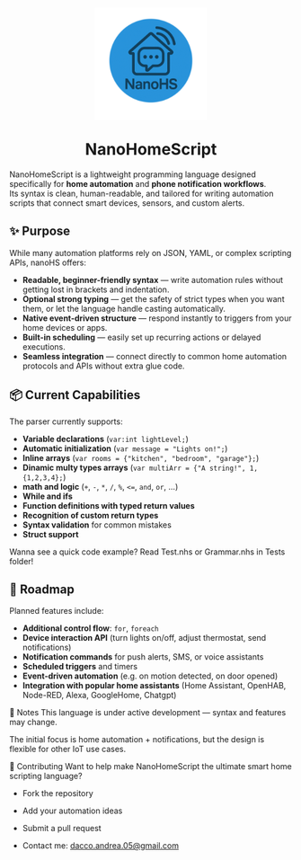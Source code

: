 <h1 align="center">
<p align="center">  
  <img src="Icons/NHSExtensionIconTemp.png" alt="Logo NanoHomeScript" width="200">
</p>NanoHomeScript
</h1>


NanoHomeScript is a lightweight programming language designed specifically for **home automation** and **phone notification workflows**.  
Its syntax is clean, human-readable, and tailored for writing automation scripts that connect smart devices, sensors, and custom alerts.

## ✨ Purpose
While many automation platforms rely on JSON, YAML, or complex scripting APIs, nanoHS offers:
- **Readable, beginner-friendly syntax** — write automation rules without getting lost in brackets and indentation.
- **Optional strong typing** — get the safety of strict types when you want them, or let the language handle casting automatically.
- **Native event-driven structure** — respond instantly to triggers from your home devices or apps.
- **Built-in scheduling** — easily set up recurring actions or delayed executions.
- **Seamless integration** — connect directly to common home automation protocols and APIs without extra glue code.

## 📦 Current Capabilities
The parser currently supports:
- **Variable declarations** (`var:int lightLevel;`)
- **Automatic initialization** (`var message = "Lights on!";`)
- **Inline arrays** (`var rooms = {"kitchen", "bedroom", "garage"};`)
- **Dinamic multy types arrays** (`var multiArr = {"A string!", 1, {1,2,3,4};`)
- **math and logic** (`+`, `-`, `*`, `/`, `%`, `<=`, `and`, `or`, ...)
- **While and ifs**
- **Function definitions with typed return values**
- **Recognition of custom return types**
- **Syntax validation** for common mistakes
- **Struct support**

Wanna see a quick code example? Read Test.nhs or Grammar.nhs in Tests folder!

## 🔮 Roadmap
Planned features include:
- **Additional control flow**: `for`, `foreach`
- **Device interaction API** (turn lights on/off, adjust thermostat, send notifications)
- **Notification commands** for push alerts, SMS, or voice assistants
- **Scheduled triggers** and timers
- **Event-driven automation** (e.g. on motion detected, on door opened)
- **Integration with popular home assistants** (Home Assistant, OpenHAB, Node-RED, Alexa, GoogleHome, Chatgpt)

📌 Notes
This language is under active development — syntax and features may change.

The initial focus is home automation + notifications, but the design is flexible for other IoT use cases.

🤝 Contributing
Want to help make NanoHomeScript the ultimate smart home scripting language?

* Fork the repository

* Add your automation ideas

* Submit a pull request

* Contact me: dacco.andrea.05@gmail.com
